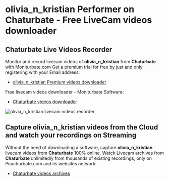 # olivia_n_kristian Performer on Chaturbate - Free LiveCam videos downloader

## Chaturbate Live Videos Recorder

Monitor and record livecam videos of **olivia_n_kristian** from **Chaturbate** with Moniturbate.com
Get a premium trial for free by just and only registering with your Email address:
* [olivia_n_kristian Premium videos downloader](https://moniturbate.com/request-demo-licence-key.html)

Free livecam videos downloader - Moniturbate Software:
* [Chaturbate videos downloader](https://moniturbate.com/moniturbate-download-software.html)

![olivia_n_kristian livecam videos recorder](https://peachurnet.com/templates/moniturbate-software.png)


## Capture olivia_n_kristian videos from the Cloud and watch your recordings on Streaming

Without the need of downloading a software, capture **olivia_n_kristian** livecam videos from **Chaturbate** 100% online.
Watch Livecam archives from **Chaturbate** unlimitedly from thousands of existing recordings, only on Peachurbate.com and its websites network:
* [Chaturbate videos archives](https://peachurnet.com/)